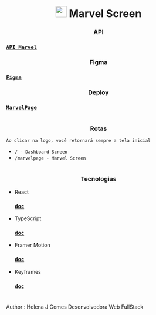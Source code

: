 <h1 align = "center">
	<img src="(https://www.svgrepo.com/svg/153/superheroe)" alt='' width='30px' height='30px'/>
	Marvel Screen
</h1>

<h3 align = "center">
	API
</h3>

### [`API Marvel`](https://developer.marvel.com/documentation/getting_started)

<h3 align = "center">
	Figma
</h3>

### [`Figma`](https://www.figma.com/file/WYsQclXV1S05fQgCDm49T1/marvelmon?node-id=0%3A1&t=bmHM0gX8gZA2RYR1-1)

<h3 align = "center">
	Deploy
</h3>

### [`MarvelPage`](https://marvelscreen.vercel.app/)

#

<h3 align = "center">
	Rotas
</h3>

`Ao clicar na logo, você retornará sempre a tela inicial`

- `/ - Dashboard Screen`
- `/marvelpage - Marvel Screen`

#

<h3 align = "center">
	Tecnologias
</h3>

- React

  ### [`doc`](https://pt-br.reactjs.org/docs/getting-started.html)

- TypeScript

  ### [`doc`](https://www.typescriptlang.org/docs/)

- Framer Motion

  ### [`doc`](https://www.npmjs.com/package/framer-motion)

- Keyframes

  ### [`doc`](https://developer.mozilla.org/pt-BR/docs/Web/CSS/@keyframes)

#

Author : Helena J Gomes Desenvolvedora Web FullStack
